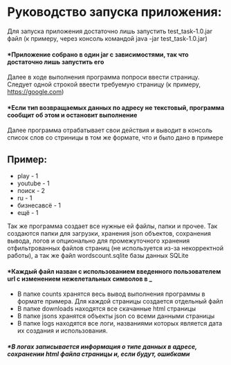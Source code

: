 # Руководство запуска приложения:
Для запуска приложения достаточно лишь запустить test_task-1.0.jar файл 
(к примеру, через консоль командой java -jar test_task-1.0.jar)
#### *Приложение собрано в один jar с зависимостями, так что достаточно лишь запустить его

Далее в ходе выполнения программа попроси ввести страницу. 
Следует одной строкой ввести требуемую страницу (к примеру, https://google.com)
#### *Если тип возвращаемых данных по адресу не текстовый, программа сообщит об этом и остановит выполнение

Далее программа отрабатывает свои действия и выводит в консоль список слов со стриницы в том же формате, что и было дано в примере

## Пример:
   * play - 1
   * youtube - 1
   * поиск - 2
   * ru - 1
   * бизнесавсё - 1
   * ещё - 1

Так же программа создает все нужные ей файлы, папки и прочее. Так создаются папки для загрузки, хранения json объектов, 
сохранения вывода, логов и опционально для промежуточного хранения отфильтрованных файлов страниц (не используется из-за 
некорректной работы), а так же файл wordscount.sqlite базы данных SQLite

#### *Каждый файл назван с использованием введенного пользователем url с изменением нежелетальных символов в _
* В папке counts хранятся весь вывод выполнения программы в формате примера. Для каждой страницы создается отдельный файл
* В папке downloads находятся все скачанные html страницы
* В папке jsons хранятся объекты json со всеми данными страницы
* В папке logs находятся все логи, названиями которых является дата их создания и использования.
##### *В логах записывается информация о типе данных в адресе, сохранении html файла страницы и, если будут, ошибками
